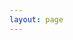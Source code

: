 ```yaml
---
layout: page
---
```


<script setup>
import { 
    VPTeamPage,
    VPTeamPageTitle,
    VPTeamMembers
} from 'vitepress/theme';

const members = [
    {
        name: 'Henry Hale',
        title: 'Creator',
        avatar: 'https://www.github.com/henryhale.png',
        org: 'xterminal',
        orgLink: 'https://github.com/henryhale/xterminal',
        links: [
            { 
                icon: 'github', 
                link: 'https://github.com/henryhale' 
            }
        ]
    },
];
</script>

<VPTeamPage>
    <VPTeamPageTitle>
        <template #title>Our Team</template>
        <template #lead>
            Say hello to our awesome team.
        </template>
    </VPTeamPageTitle>
    <VPTeamMembers :members="members" />
</VPTeamPage>
